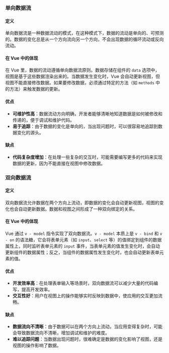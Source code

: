 ### 单向数据流
#### 定义
单向数据流是一种数据流动的模式，在这种模式下，数据的流动是单向的、可预测的。数据的变化总是从一个方向流向另一个方向，不会出现数据的循环流动或反向流动。

#### 在 Vue 中的体现
在 Vue 里，数据的流动遵循单向数据流原则。数据存储在组件的 `data` 选项中，视图是基于这些数据渲染出来的。当数据发生变化时，Vue 会自动更新视图，但视图不能直接修改数据。如果要修改数据，必须通过特定的方法（如 `methods` 中的方法）来触发数据的更新。

#### 优点
- **可维护性高**：数据流动方向明确，开发者能够清晰地知道数据是如何被修改和传递的，便于调试和维护代码。
- **易于追踪**：由于数据的变化是单向的，当出现问题时，可以很容易地追踪到数据变化的源头。

#### 缺点
- **代码复杂度增加**：在处理一些复杂的交互时，可能需要编写更多的代码来实现数据的更新，因为不能直接在视图中修改数据。

### 双向数据流
#### 定义
双向数据流允许数据在两个方向上流动，即数据的变化会自动更新视图，视图的变化也会自动更新数据。数据和视图之间形成了一种双向绑定的关系。

#### 在 Vue 中的体现
Vue 通过 `v - model` 指令实现了双向数据流。`v - model` 本质上是 `v - bind` 和 `v - on` 的语法糖，它会将表单元素（如 `input`、`select` 等）的值绑定到组件的数据属性上，同时监听表单元素的 `input` 事件，当表单元素的值发生变化时，会自动更新组件的数据属性；反之，当组件的数据属性发生变化时，也会自动更新表单元素的值。

#### 优点
- **开发效率高**：在处理表单输入等场景时，双向数据流可以减少大量的代码编写，提高开发效率。
- **交互性好**：用户在视图上的操作能够实时反映到数据中，使应用的交互更加流畅。

#### 缺点
- **数据流向不清晰**：由于数据可以在两个方向上流动，当应用变得复杂时，可能会导致数据流向不清晰，增加调试和维护的难度。
- **难以追踪问题**：当数据出现问题时，很难确定是数据的变化影响了视图，还是视图的操作影响了数据。 